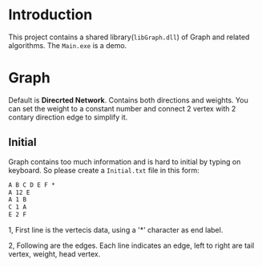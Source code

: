 # Introduction
This project contains a shared library(`libGraph.dll`) of Graph and related algorithms. The `Main.exe` is a demo.

# Graph
Default is **Direcrted  Network**. Contains both directions and weights. You can set the weight to a constant number and connect 2 vertex with 2 contary direction edge to simplify it.

## Initial
Graph contains too much information and is hard to initial by typing on keyboard. So please create a `Initial.txt` file in this
form:

```txt
A B C D E F *
A 12 E
A 1 B
C 1 A
E 2 F
```
1, First line is the vertecis data, using a '*' character as end label.

2, Following are the edges. Each line indicates an edge, left to right are tail vertex, weight, head vertex.